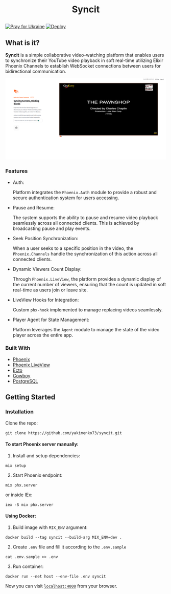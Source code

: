 # <p align="center">Syncit</p>

[![Pray for Ukraine](https://img.shields.io/badge/made_in-ukraine-ffd700.svg?labelColor=0057b7)](https://stand-with-ukraine.pp.ua)
[![Deploy](https://github.com/yakimenko73/syncit/actions/workflows/docker-image.yml/badge.svg)](https://github.com/yakimenko73/syncit/actions/workflows/docker-image.yml)

## What is it?

**Syncit** is a simple collaborative video-watching platform that enables users to synchronize their YouTube video
playback in soft real-time utilizing Elixir Phoenix Channels to establish WebSocket connections between users for
bidirectional communication.

![img.png](assets/demo.png)

### Features

* Auth:

  Platform integrates the `Phoenix.Auth` module to provide a robust and secure authentication system for users accessing.

* Pause and Resume:

  The system supports the ability to pause and resume video playback seamlessly across all connected clients. This is
  achieved by broadcasting pause and play events.

* Seek Position Synchronization:

  When a user seeks to a specific position in the video, the `Phoenix.Channels` handle the synchronization of this
  action across all connected clients.

* Dynamic Viewers Count Display:

  Through `Phoenix.LiveView`, the platform provides a dynamic display of the current number of viewers, ensuring that
  the count is updated in soft real-time as users join or leave site.

* LiveView Hooks for Integration:

  Custom `phx-hook` implemented to manage replacing videos seamlessly.

* Player Agent for State Management:

  Platform leverages the `Agent` module to manage the state of the video player across the entire app.

### Built With

* [Phoenix](https://hexdocs.pm/phoenix/Phoenix.html)
* [Phoenix LiveView](https://hexdocs.pm/phoenix_live_view/Phoenix.LiveView.html)
* [Ecto](https://hexdocs.pm/ecto/Ecto.html)
* [Cowboy](https://hex.pm/packages/cowboy)
* [PostgreSQL](https://www.postgresql.org/)

## Getting Started

### Installation

Clone the repo:

  ```shell
  git clone https://github.com/yakimenko73/syncit.git
  ```

#### To start Phoenix server manually:

1. Install and setup dependencies:

  ```shell
  mix setup
  ```

2. Start Phoenix endpoint:

  ```shell
  mix phx.server
  ```

or inside IEx:

  ```shell
  iex -S mix phx.server
  ````

#### Using Docker:

1. Build image with `MIX_ENV` argument:

  ```shell
  docker build --tag syncit --build-arg MIX_ENV=dev .
  ```

2. Create `.env` file and fill it according to the `.env.sample`

  ```shell
  cat .env.sample >> .env
  ```

3. Run container:

  ```shell
  docker run --net host --env-file .env syncit
  ```

Now you can visit [`localhost:4000`](http://localhost:4000) from your browser.